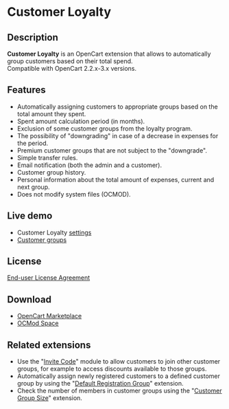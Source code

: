 # Customer Loyalty

## Description
**Customer Loyalty** is an OpenCart extension that allows to automatically group customers based on their total spend.  
Compatible with OpenCart 2.2.x-3.x versions.

## Features
* Automatically assigning customers to appropriate groups based on the total amount they spent.
* Spent amount calculation period (in months).
* Exclusion of some customer groups from the loyalty program.
* The possibility of "downgrading" in case of a decrease in expenses for the period.
* Premium customer groups that are not subject to the "downgrade".
* Simple transfer rules.
* Email notification (both the admin and a customer).
* Customer group history.
* Personal information about the total amount of expenses, current and next group.
* Does not modify system files (OCMOD).

## Live demo
* Customer Loyalty [settings](https://demo.ocmod.space/a/admin/index.php?route=extension/module/customer_loyalty)
* [Customer groups](https://demo.ocmod.space/a/admin/index.php?route=customer/customer_group)

## License
[End-user License Agreement](https://raw.githubusercontent.com/ocmod-space/ocmod-customer-loyalty/main/EULA.txt)

## Download
* [OpenCart Marketplace](https://www.opencart.com/index.php?route=marketplace/extension/info&extension_id=42646)
* [OCMod Space](https://www.ocmod.space/customer-loyalty)

## Related extensions
* Use the "[Invite Code](https://www.opencart.com/index.php?route=marketplace/extension/info&extension_id=42632)" module to allow customers to join other customer groups, for example to access discounts available to those groups.
* Automatically assign newly registered customers to a defined customer group by using the "[Default Registration Group](https://www.opencart.com/index.php?route=marketplace/extension/info&extension_id=42480)" extension.
* Check the number of members in customer groups using the "[Customer Group Size](https://www.opencart.com/index.php?route=marketplace/extension/info&extension_id=42642)" extension.
